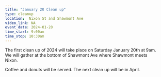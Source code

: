 ```yaml
---
title: "January 20 Clean up"
type: cleanup
location:  Nixon St and Shawmont Ave
video_link: NA
event_date: 2024-01-20
time_start: 9:00am
time_stop: 10:30am
---
```


The first clean up of 2024 will take place on Saturday January 20th at 9am. We will gather at the bottom of Shawmont Ave where Shawmont meets Nixon.

Coffee and donuts will be served. The next clean up will be in April.
